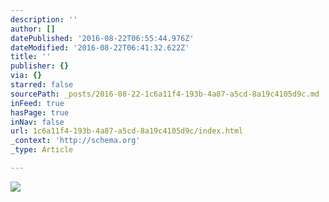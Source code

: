 ```yaml
---
description: ''
author: []
datePublished: '2016-08-22T06:55:44.976Z'
dateModified: '2016-08-22T06:41:32.622Z'
title: ''
publisher: {}
via: {}
starred: false
sourcePath: _posts/2016-08-22-1c6a11f4-193b-4a87-a5cd-8a19c4105d9c.md
inFeed: true
hasPage: true
inNav: false
url: 1c6a11f4-193b-4a87-a5cd-8a19c4105d9c/index.html
_context: 'http://schema.org'
_type: Article

---
```

![](https://the-grid-user-content.s3-us-west-2.amazonaws.com/c5eb2641-b312-4033-bf96-075b9b3ae817.jpg)